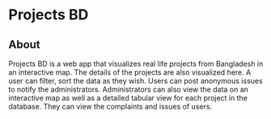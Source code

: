 # Projects BD
## About
Projects BD is a web app that visualizes real life projects from Bangladesh in an interactive map. The details of the projects are also visualized here. A user can filter, sort the data as they wish. Users can post anonymous issues to notify the administrators. Administrators can also view the data on an interactive map as well as a detailed tabular view for each project in the database. They can view the complaints and issues of users.